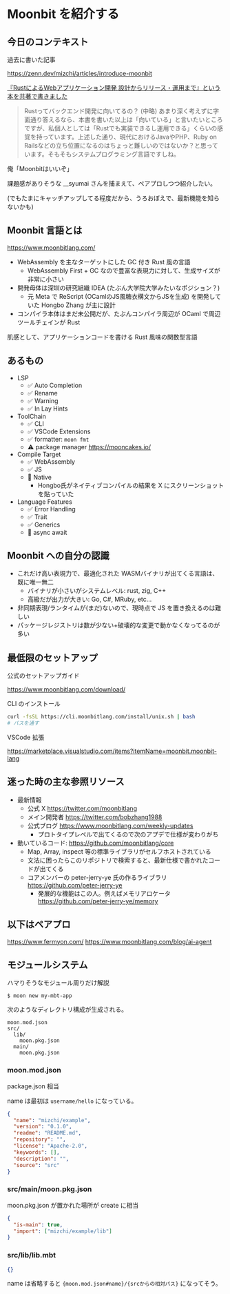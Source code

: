 # Moonbit を紹介する

## 今日のコンテキスト

過去に書いた記事

https://zenn.dev/mizchi/articles/introduce-moonbit

[『RustによるWebアプリケーション開発 設計からリリース・運用まで』という本を共著で書きました](https://blog-dry.com/entry/2024/09/15/142950)

> Rustってバックエンド開発に向いてるの？
> (中略) あまり深く考えずに字面通り答えるなら、本書を書いた以上は「向いている」と言いたいところですが、私個人としては「Rustでも実装できるし運用できる」くらいの感覚を持っています。上述した通り、現代におけるJavaやPHP、Ruby on Railsなどの立ち位置になるのはちょっと難しいのではないか？と思っています。そもそもシステムプログラミング言語ですしね。

俺「Moonbitはいいぞ」

課題感がありそうな __syumai さんを捕まえて、ペアプロしつつ紹介したい。

(でもたまにキャッチアップしてる程度だから、うろおぼえで、最新機能を知らないかも)

## Moonbit 言語とは

https://www.moonbitlang.com/

- WebAssembly を主なターゲットにした GC 付き Rust 風の言語
  - WebAssembly First + GC なので豊富な表現力に対して、生成サイズが非常に小さい
- 開発母体は深圳の研究組織 IDEA (たぶん大学院大学みたいなポジション？)
  - 元 Meta で ReScript (OCamlのJS風糖衣構文からJSを生成) を開発していた Hongbo Zhang が主に設計
- コンパイラ本体はまだ未公開だが、たぶんコンパイラ周辺が OCaml で周辺ツールチェインが Rust

肌感として、アプリケーションコードを書ける Rust 風味の関数型言語

## あるもの

- LSP
  - ✅ Auto Completion
  - ✅ Rename
  - ✅ Warning
  - ✅ In Lay Hints
- ToolChain
  - ✅ CLI
  - ✅ VSCode Extensions
  - ✅ formatter: `moon fmt`
  - ⚠ package manager https://mooncakes.io/
- Compile Target
  - ✅ WebAssembly
  - ✅ JS
  - 🔲 Native
    - Hongbo氏がネイティブコンパイルの結果を X にスクリーンショットを貼っていた
- Language Features
  - ✅ Error Handling
  - ✅ Trait
  - ✅ Generics
  - 🔲 async await


## Moonbit への自分の認識

- これだけ高い表現力で、最適化された WASMバイナリが出てくる言語は、既に唯一無二
  - バイナリが小さいがシステムレベル: rust, zig, C++
  - 高級だが出力が大きい: Go, C#, MRuby, etc...
- 非同期表現/ランタイムが(まだ)ないので、現時点で JS を置き換えるのは難しい
- パッケージレジストリは数が少ない+破壊的な変更で動かなくなってるのが多い

## 最低限のセットアップ

公式のセットアップガイド

https://www.moonbitlang.com/download/

CLI のインストール

```bash
curl -fsSL https://cli.moonbitlang.com/install/unix.sh | bash
# パスを通す
```

VSCode 拡張

https://marketplace.visualstudio.com/items?itemName=moonbit.moonbit-lang


## 迷った時の主な参照リソース

- 最新情報
  - 公式 X https://twitter.com/moonbitlang 
  - メイン開発者 https://twitter.com/bobzhang1988
  - 公式ブログ https://www.moonbitlang.com/weekly-updates
    - プロトタイプレベルで出てくるので次のアプデで仕様が変わりがち
- 動いているコード: https://github.com/moonbitlang/core
  - Map, Array, inspect 等の標準ライブラリがセルフホストされている
  - 文法に困ったらこのリポジトリで検索すると、最新仕様で書かれたコードが出てくる
  - コアメンバーの peter-jerry-ye 氏の作るライブラリ https://github.com/peter-jerry-ye
    - 発展的な機能はこの人。例えばメモリアロケータ https://github.com/peter-jerry-ye/memory

## 以下はペアプロ

https://www.fermyon.com/
https://www.moonbitlang.com/blog/ai-agent

## モジュールシステム

ハマりそうなモジュール周りだけ解説

```
$ moon new my-mbt-app
```

次のようなディレクトリ構成が生成される。

```
moon.mod.json
src/
  lib/
    moon.pkg.json
  main/
    moon.pkg.json
```

### moon.mod.json

package.json 相当

name は最初は `username/hello` になっている。

```json
{
  "name": "mizchi/example",
  "version": "0.1.0",
  "readme": "README.md",
  "repository": "",
  "license": "Apache-2.0",
  "keywords": [],
  "description": "",
  "source": "src"
}
```

### src/main/moon.pkg.json

moon.pkg.json が置かれた場所が create に相当

```json
{
  "is-main": true,
  "import": ["mizchi/example/lib"]
}
```

### src/lib/lib.mbt

```json
{}
```

name は省略すると `{moon.mod.json#name}/{srcからの相対パス}` になってそう。
